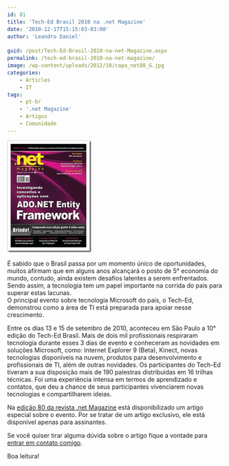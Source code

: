 ```yaml
---
id: 81
title: 'Tech-Ed Brasil 2010 na .net Magazine'
date: '2010-12-17T15:15:03-03:00'
author: 'Leandro Daniel'

guid: /post/Tech-Ed-Brasil-2010-na-net-Magazine.aspx
permalink: /tech-ed-brasil-2010-na-net-magazine/
image: /wp-content/uploads/2012/10/capa_net80_G.jpg
categories:
    - Articles
    - IT
tags:
    - pt-br
    - '.net Magazine'
    - Artigos
    - Comunidade
---
```


[![capa_net80_G](/assets/pics/capa_net80_G_thumb.jpg "capa_net80_G")](/assets/pics/capa_net80_G_1.jpg)

É sabido que o Brasil passa por um momento único de oportunidades, muitos afirmam que em alguns anos alcançará o posto de 5° economia do mundo, contudo, ainda existem desafios latentes a serem enfrentados. Sendo assim, a tecnologia tem um papel importante na corrida do país para superar estas lacunas.  
O principal evento sobre tecnologia Microsoft do país, o Tech-Ed, demonstrou como a área de TI está preparada para apoiar nesse crescimento.

Entre os dias 13 e 15 de setembro de 2010, aconteceu em São Paulo a 10° edição do Tech-Ed Brasil. Mais de dois mil profissionais respiraram tecnologia durante esses 3 dias de evento e conheceram as novidades em soluções Microsoft, como: Internet Explorer 9 (Beta), Kinect, novas tecnologias disponíveis na nuvem, produtos para desenvolvimento e profissionais de TI, além de outras novidades. Os participantes do Tech-Ed tiveram a sua disposição mais de 190 palestras distribuídas em 16 trilhas técnicas. Foi uma experiência intensa em termos de aprendizado e contatos, que deu a chance de seus participantes vivenciarem novas tecnologias e compartilharem ideias.

Na [edição 80 da revista .net Magazine](http://www.devmedia.com.br/post-18774-Tech-Ed-Brasil-2010--Artigo-Exclusivo.html) está disponibilizado um artigo especial sobre o evento. Por se tratar de um artigo exclusivo, ele está disponível apenas para assinantes.

Se você quiser tirar alguma dúvida sobre o artigo fique a vontade para [entrar em contato comigo](/contact/).

Boa leitura!
